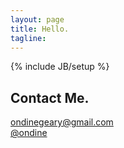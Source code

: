 ```yaml
---
layout: page
title: Hello.
tagline: 
---
```

{% include JB/setup %}

## Contact Me.

  [ondinegeary@gmail.com](mailto:ondinegeary@gmail.com)  
  [@ondine](https://twitter.com/?category=people#!/ondine)


